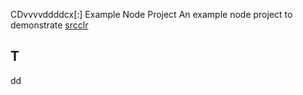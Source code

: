 CDvvvvddddcx[:] Example Node Project
An example node project to demonstrate [srcclr](https://www.srcclr.com)
## T
dd
